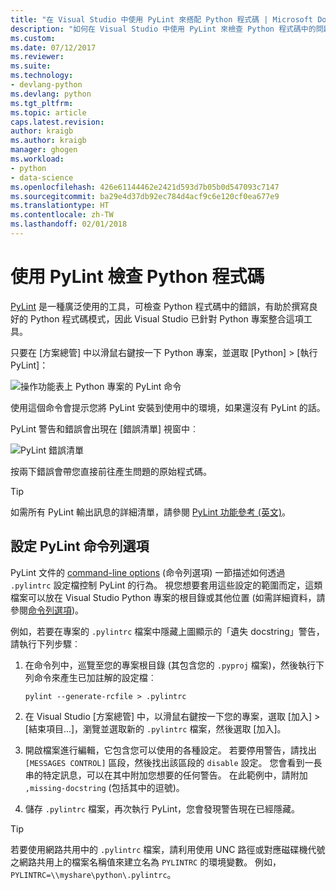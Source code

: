 ```yaml
---
title: "在 Visual Studio 中使用 PyLint 來搭配 Python 程式碼 | Microsoft Docs"
description: "如何在 Visual Studio 中使用 PyLint 來檢查 Python 程式碼中的問題。"
ms.custom: 
ms.date: 07/12/2017
ms.reviewer: 
ms.suite: 
ms.technology:
- devlang-python
ms.devlang: python
ms.tgt_pltfrm: 
ms.topic: article
caps.latest.revision: 
author: kraigb
ms.author: kraigb
manager: ghogen
ms.workload:
- python
- data-science
ms.openlocfilehash: 426e61144462e2421d593d7b05b0d547093c7147
ms.sourcegitcommit: ba29e4d37db92ec784d4acf9c6e120cf0ea677e9
ms.translationtype: HT
ms.contentlocale: zh-TW
ms.lasthandoff: 02/01/2018
---
```

# <a name="using-pylint-to-check-python-code"></a>使用 PyLint 檢查 Python 程式碼

[PyLint](https://www.pylint.org/) 是一種廣泛使用的工具，可檢查 Python 程式碼中的錯誤，有助於撰寫良好的 Python 程式碼模式，因此 Visual Studio 已針對 Python 專案整合這項工具。

只要在 [方案總管] 中以滑鼠右鍵按一下 Python 專案，並選取 [Python] > [執行 PyLint]：

![操作功能表上 Python 專案的 PyLint 命令](media/code-pylint-command.png)

使用這個命令會提示您將 PyLint 安裝到使用中的環境，如果還沒有 PyLint 的話。

PyLint 警告和錯誤會出現在 [錯誤清單] 視窗中︰

![PyLint 錯誤清單](media/code-pylint-error-list.png)

按兩下錯誤會帶您直接前往產生問題的原始程式碼。

> [!Tip]
> 如需所有 PyLint 輸出訊息的詳細清單，請參閱 [PyLint 功能參考 (英文)](https://pylint.readthedocs.io/en/latest/technical_reference/features.html)。

## <a name="setting-pylint-command-line-options"></a>設定 PyLint 命令列選項

PyLint 文件的 [command-line options](https://pylint.readthedocs.io/en/latest/user_guide/run.html#command-line-options) (命令列選項) 一節描述如何透過 `.pylintrc` 設定檔控制 PyLint 的行為。 視您想要套用這些設定的範圍而定，這類檔案可以放在 Visual Studio Python 專案的根目錄或其他位置 (如需詳細資料，請參閱[命令列選項](https://pylint.readthedocs.io/en/latest/user_guide/run.html#command-line-options))。

例如，若要在專案的 `.pylintrc` 檔案中隱藏上圖顯示的「遺失 docstring」警告，請執行下列步驟︰

1. 在命令列中，巡覽至您的專案根目錄 (其包含您的 `.pyproj` 檔案)，然後執行下列命令來產生已加註解的設定檔︰

   ```command
   pylint --generate-rcfile > .pylintrc
   ```

1. 在 Visual Studio [方案總管] 中，以滑鼠右鍵按一下您的專案，選取 [加入] > [結束項目...]，瀏覽並選取新的 `.pylintrc` 檔案，然後選取 [加入]。

1. 開啟檔案進行編輯，它包含您可以使用的各種設定。 若要停用警告，請找出 `[MESSAGES CONTROL]` 區段，然後找出該區段的 `disable` 設定。 您會看到一長串的特定訊息，可以在其中附加您想要的任何警告。 在此範例中，請附加 `,missing-docstring` (包括其中的逗號)。

1. 儲存 `.pylintrc` 檔案，再次執行 PyLint，您會發現警告現在已經隱藏。

> [!Tip]
> 若要使用網路共用中的 `.pylintrc` 檔案，請利用使用 UNC 路徑或對應磁碟機代號之網路共用上的檔案名稱值來建立名為 `PYLINTRC` 的環境變數。 例如，`PYLINTRC=\\myshare\python\.pylintrc`。
